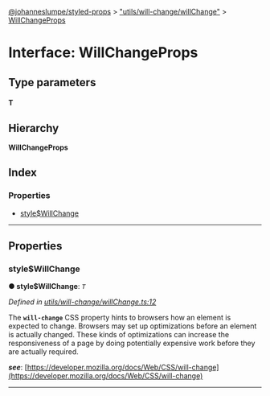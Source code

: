 [@johanneslumpe/styled-props](../README.md) > ["utils/will-change/willChange"](../modules/_utils_will_change_willchange_.md) > [WillChangeProps](../interfaces/_utils_will_change_willchange_.willchangeprops.md)

# Interface: WillChangeProps

## Type parameters
#### T 
## Hierarchy

**WillChangeProps**

## Index

### Properties

* [style$WillChange](_utils_will_change_willchange_.willchangeprops.md#style_willchange)

---

## Properties

<a id="style_willchange"></a>

###  style$WillChange

**● style$WillChange**: *`T`*

*Defined in [utils/will-change/willChange.ts:12](https://github.com/johanneslumpe/styled-props/blob/8e709f1/src/utils/will-change/willChange.ts#L12)*

The **`will-change`** CSS property hints to browsers how an element is expected to change. Browsers may set up optimizations before an element is actually changed. These kinds of optimizations can increase the responsiveness of a page by doing potentially expensive work before they are actually required.

*__see__*: [https://developer.mozilla.org/docs/Web/CSS/will-change](https://developer.mozilla.org/docs/Web/CSS/will-change)

___


